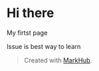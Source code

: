 # Hi there

My firtst page

Issue is best way to learn

> Created with [MarkHub](http://markhub.io/).
<!--markhub_data:
eyJoaXN0b3J5IjpbMTAzMTY2NTg4MiwtNDIwMjY4ODk3XX0=
-->